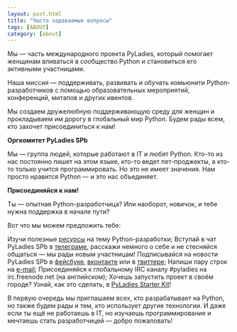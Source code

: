 ```yaml
---
layout: post.html
title: "Часто задаваемые вопросы"
tags: [ABOUT]
category: [about]
---
```


Мы — часть международного проекта PyLadies, который помогает женщинам вливаться в сообщество Python и становиться его активными участницами.

Наша миссия — поддерживать, развивать и обучать комьюнити Python-разработчиков с помощью образовательных мероприятий, конференций, митапов и других ивентов.

Мы создаем дружелюбную поддерживающую среду для женщин и прокладываем им дорогу в глобальный мир Python. Будем рады всем, кто захочет присоединиться к нам!

**Оргкомитет PyLadies SPb**

Мы — группа людей, которые работают в IT и любят Python. Кто-то из нас постоянно пишет на этом языке, кто-то ведет пет-проджекты, а кто-то только учится программировать. Но это не имеет значения. Нам просто нравится Python — и это нас объединяет.

**Присоединяйся к нам!**

Ты — опытная Python-разработчица? Или наоборот, новичок, и тебе нужна поддержка в начале пути?

Вот что мы можем предложить тебе:

Изучи полезные [ресурсы](http://spb.pyladies.com/resources) на тему Python-разработки;
Вступай в чат PyLadies SPb в [телеграме](http://t.me/pyladies_spb), расскажи немного о себе и не стесняйся общаться — мы рады новым участницам!
Подписывайся на новости PyLadies SPb в [фейсбуке](https://www.facebook.com/pyladies.spb/), [вконтакте](https://www.facebook.com/pyladies.spb/) или в [твиттере](https://twitter.com/PyladiesSpb);
Напиши пару строк на [e-mail](info@pyladies.com);
Присоединяйся к глобальному IRC каналу #pyladies на irc.freenode.net (на английском);
Хочешь запустить проект в своём городе? Узнай, как это сделать, в [PyLadies Starter Kit](http://github.com/pyladies/pyladies-kit)! 

В первую очередь мы приглашаем всех, кто разрабатывает на Python, но также будем рады и тем, кто использует другие технологии. И даже если ты ещё не работаешь в IT, но изучаешь программирование и мечтаешь стать разработчицей — добро пожаловать!
